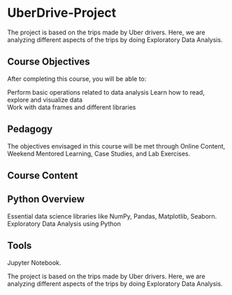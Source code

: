# UberDrive-Project
The project is based on the trips made by Uber drivers. Here, we are analyzing different aspects of the trips by doing Exploratory Data Analysis.

## Course Objectives

After completing this course, you will be able to:

Perform basic operations related to data analysis
Learn how to read, explore and visualize data  
Work with data frames and different libraries

## Pedagogy

The objectives envisaged in this course will be met through Online Content, Weekend Mentored Learning, Case Studies, and Lab Exercises.

## Course Content

## Python Overview
Essential data science libraries like NumPy, Pandas, Matplotlib, Seaborn.
Exploratory Data Analysis using Python

## Tools

Jupyter Notebook.


The project is based on the trips made by Uber drivers. Here, we are analyzing different aspects of the trips by doing Exploratory Data Analysis. 

